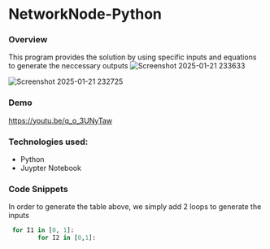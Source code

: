 ﻿# NetworkNode-Python
### Overview
This program provides the solution by using specific inputs and equations to generate the neccessary outputs
![Screenshot 2025-01-21 233633](https://github.com/user-attachments/assets/5311bdf0-7583-4417-a274-3b6f3f7a02ec)

![Screenshot 2025-01-21 232725](https://github.com/user-attachments/assets/1988f011-f112-4780-ab5d-a6762925b0d6)
### Demo
https://youtu.be/q_o_3UNyTaw
### Technologies used:
- Python
- Juypter Notebook
### Code Snippets 
In order to generate the table above, we simply add 2 loops to generate the inputs
```python
 for I1 in [0, 1]:
        for I2 in [0,1]:
```
